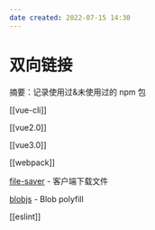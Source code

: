 ```yaml
---
date created: 2022-07-15 14:30
---
```


# 双向链接

摘要：记录使用过&未使用过的 npm 包

[[vue-cli]]

[[vue2.0]]

[[vue3.0]]

[[webpack]]

[file-saver](https://github.com/eligrey/FileSaver.js/blob/master/dist/FileSaver.js) - 客户端下载文件

[blobjs](https://github.com/clarketm/Blob.js/blob/master/Blob.js) - Blob polyfill

[[eslint]]
